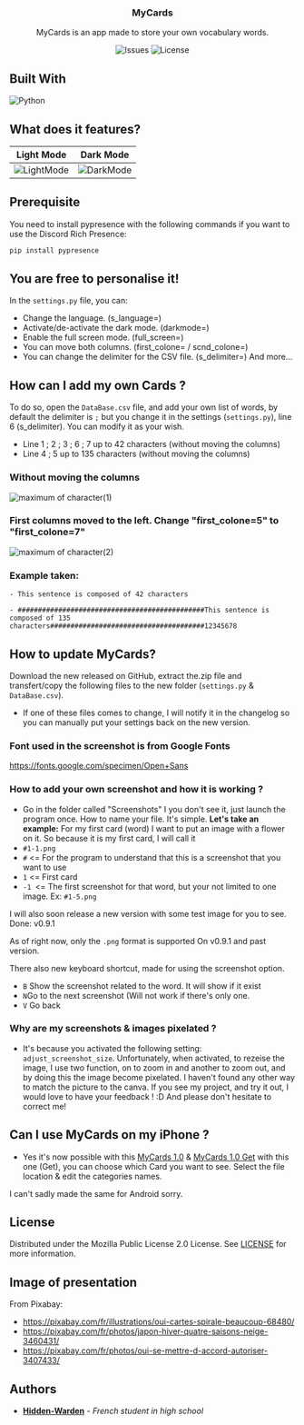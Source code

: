 <p align="center">
  <h3 align="center">MyCards</h3>

  <p align="center">
    MyCards is an app made to store your own vocabulary words.
  </p>
  <p align="center">

   <div class="badges" align="center">
        <img alt="Issues" src="https://img.shields.io/github/issues/Hidden-Warden/MyCards">
        <img alt="License" src="https://img.shields.io/github/license/Hidden-Warden/MyCards">
    </div>
</p>

## Built With
![Python](https://img.shields.io/badge/python-3670A0?style=for-the-badge&logo=python&logoColor=ffdd54)

## What does it features?
|Light Mode|Dark Mode|
|--|--|
|![LightMode](https://user-images.githubusercontent.com/70717127/166895375-186bdaa9-780f-4a6f-92f6-8ac3e7dbd331.png)|![DarkMode](https://user-images.githubusercontent.com/70717127/166895388-a46eaa57-f200-4a52-8fed-d1217b223841.png)|

## Prerequisite
You need to install pypresence with the following commands if you want to use the Discord Rich Presence:
```sh
pip install pypresence
```

## You are free to personalise it!
In the `settings.py` file, you can:
* Change the language. (s_language=)
* Activate/de-activate the dark mode. (darkmode=)
* Enable the full screen mode. (full_screen=)
* You can move both columns. (first_colone= / scnd_colone=)
* You can change the delimiter for the CSV file. (s_delimiter=)
And more...

## How can I add my own Cards ?
To do so, open the `DataBase.csv` file, and add your own list of words, by default the delimiter is `;` but you change it in the settings (`settings.py`), line 6 (s_delimiter).
You can modify it as your wish.

* Line 1 ; 2 ; 3 ; 6 ; 7 up to 42 characters (without moving the columns)
* Line 4 ; 5 up to 135 characters (without moving the columns)

### Without moving the columns
![maximum of character(1)](https://user-images.githubusercontent.com/70717127/166919710-5814b19c-4213-4942-8ae9-45e35cf862d2.png)
### First columns moved to the left. Change "first_colone=5" to "first_colone=7"
![maximum of character(2)](https://user-images.githubusercontent.com/70717127/166919714-679dc889-2473-4e02-9083-7436a784ad72.png)

### Example taken:
    - This sentence is composed of 42 characters 
    
    - ##############################################This sentence is composed of 135 characters######################################12345678

## How to update MyCards?
Download the new released on GitHub, extract the.zip file and transfert/copy the following files to the new folder (`settings.py` & `DataBase.csv`).
* If one of these files comes to change, I will notify it in the changelog so you can manually put your settings back on the new version.


### Font used in the screenshot is from Google Fonts
https://fonts.google.com/specimen/Open+Sans

### How to add your own screenshot and how it is working ?

* Go in the folder called "Screenshots" I you don't see it, just launch the program once.
How to name your file. It's simple. **Let's take an example:**
For my first card (word) I want to put an image with a flower on it. So because it is my first card, I will call it
* `#1-1.png` 
* `#` <=  For the program to understand that this is a screenshot that you want to use
* `1` <= First card
* `-1 `<= The first screenshot for that word, but your not limited to one image. Ex: `#1-5.png` 

I will also soon release a new version with some test image for you to see. Done: v0.9.1

As of right now, only the `.png` format is supported On v0.9.1 and past version.

There also new keyboard shortcut, made for using the screenshot option.

* `B` Show the screenshot related to the word. It will show if it exist
* `N`Go to the next screenshot (Will not work if there's only one.
* `V` Go back 

### Why are my screenshots & images pixelated ?
* It's because you activated the following setting: `adjust_screenshot_size`. Unfortunately, when activated, to rezeise the image, I use two function, on to zoom in and another to zoom out, and by doing this the image become pixelated. I haven't found any other way to match the picture to the canva.
If you see my project, and try it out, I would love to have your feedback ! :D
And please don't hesitate to correct me!

## Can I use MyCards on my iPhone ?
* Yes it's now possible with this [MyCards 1.0](https://www.icloud.com/shortcuts/f7fdae15eb864ef3818e640538cfb5db) & [MyCards 1.0 Get](https://www.icloud.com/shortcuts/f29af42af8ea4520b6ae83cccc4fb729) with this one (Get), you can choose which Card you want to see.
Select the file location & edit the categories names.

I can't sadly made the same for Android sorry. 

## License

Distributed under the Mozilla Public License 2.0 License. See [LICENSE](https://github.com/Hidden-Warden/Marmit65/blob/main/LICENSE) for more information.

## Image of presentation
From Pixabay:
* https://pixabay.com/fr/illustrations/oui-cartes-spirale-beaucoup-68480/
* https://pixabay.com/fr/photos/japon-hiver-quatre-saisons-neige-3460431/
* https://pixabay.com/fr/photos/oui-se-mettre-d-accord-autoriser-3407433/

## Authors

* **[Hidden-Warden](https://github.com/Hidden-Warden)** - *French student in high school*
